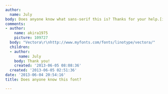 ```yaml
---
author:
  name: July
body: Does anyone know what sans-serif this is? Thanks for your help.[img:sites/default/files/old-images/Foto1_5464.JPG]
comments:
- author:
    name: akira1975
    picture: 109727
  body: "Vectora\r\nhttp://www.myfonts.com/fonts/linotype/vectora/"
  children:
  - author:
      name: July
    body: Thank you!
    created: '2013-06-05 08:08:36'
  created: '2013-06-05 02:51:36'
date: '2013-06-04 20:54:16'
title: Does anyone know this font?

---
```

